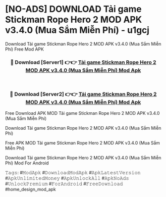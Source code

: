 # [NO-ADS] DOWNLOAD Tải game Stickman Rope Hero 2 MOD APK v3.4.0 (Mua Sắm Miễn Phí) - u1gcj
Download Tải game Stickman Rope Hero 2 MOD APK v3.4.0 (Mua Sắm Miễn Phí) Free Mod APK

<div align="center">
<h3>🔴 Download [Server1] 👉👉 <a href="https://apk-comot.site?title=Tải_game_Stickman_Rope_Hero_2_MOD_APK_v3.4.0_(Mua_Sắm_Miễn_Phí)">Tải game Stickman Rope Hero 2 MOD APK v3.4.0 (Mua Sắm Miễn Phí) Mod Apk</a></h3><br>

<h3>🔴 Download [Server2] 👉👉 <a href="https://apk-comot.site?title=Tải_game_Stickman_Rope_Hero_2_MOD_APK_v3.4.0_(Mua_Sắm_Miễn_Phí)">Tải game Stickman Rope Hero 2 MOD APK v3.4.0 (Mua Sắm Miễn Phí) Mod Apk</a></h3>
</div>


Free Download APK MOD Tải game Stickman Rope Hero 2 MOD APK v3.4.0 (Mua Sắm Miễn Phí)

Download Tải game Stickman Rope Hero 2 MOD APK v3.4.0 (Mua Sắm Miễn Phí) 

Free APK MOD Tải game Stickman Rope Hero 2 MOD APK v3.4.0 (Mua Sắm Miễn Phí) 

Download Tải game Stickman Rope Hero 2 MOD APK v3.4.0 (Mua Sắm Miễn Phí) Mod For Android

𝚃𝚊𝚐𝚜: #𝙼𝚘𝚍𝙰𝚙𝚔 #𝙳𝚘𝚠𝚗𝚕𝚘𝚊𝚍𝙼𝚘𝚍𝙰𝚙𝚔 #𝙰𝚙𝚔𝙻𝚊𝚝𝚎𝚜𝚝𝚅𝚎𝚛𝚜𝚒𝚘𝚗 #𝙰𝚙𝚔𝚄𝚗𝚕𝚒𝚖𝚒𝚝𝚎𝚍𝙼𝚘𝚗𝚎𝚢 #𝙰𝚙𝚔𝚄𝚗𝚕𝚘𝚌𝚔𝙰𝚕𝚕 #𝙰𝚙𝚔𝙽𝚘𝙰𝚍𝚜 #𝚄𝚗𝚕𝚘𝚌𝚔𝙿𝚛𝚎𝚖𝚒𝚞𝚖 #𝙵𝚘𝚛𝙰𝚗𝚍𝚛𝚘𝚒𝚍 #𝙵𝚛𝚎𝚎𝙳𝚘𝚠𝚗𝚕𝚘𝚊𝚍 #home_design_mod_apk